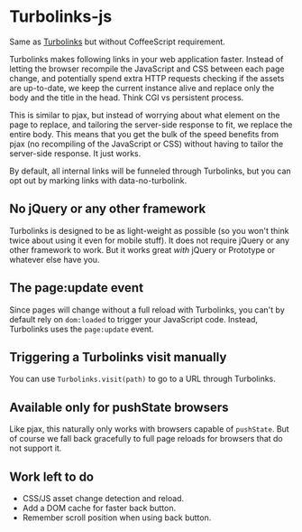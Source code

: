 Turbolinks-js
=============

Same as [Turbolinks](https://github.com/rails/turbolinks) but without CoffeeScript
requirement.

Turbolinks makes following links in your web application faster. Instead of
letting the browser recompile the JavaScript and CSS between each page change,
and potentially spend extra HTTP requests checking if the assets are up-to-date,
we keep the current instance alive and replace only the body and the title in the
head. Think CGI vs persistent process.

This is similar to pjax, but instead of worrying about what element on the page to
replace, and tailoring the server-side response to fit, we replace the entire body.
This means that you get the bulk of the speed benefits from pjax (no recompiling of
the JavaScript or CSS) without having to tailor the server-side response. It just
works.

By default, all internal links will be funneled through Turbolinks, but you can opt
out by marking links with data-no-turbolink.

No jQuery or any other framework
--------------------------------

Turbolinks is designed to be as light-weight as possible (so you won't think twice about using it even for mobile stuff). It does not require jQuery or any other framework to work.
But it works great _with_ jQuery or Prototype or whatever else have you.

The page:update event
---------------------

Since pages will change without a full reload with Turbolinks, you can't by default
rely on `dom:loaded` to trigger your JavaScript code. Instead, Turbolinks uses the
`page:update` event.

Triggering a Turbolinks visit manually
---------------------------------------

You can use `Turbolinks.visit(path)` to go to a URL through Turbolinks.

Available only for pushState browsers
-------------------------------------

Like pjax, this naturally only works with browsers capable of `pushState`. But of
course we fall back gracefully to full page reloads for browsers that do not support
it.

Work left to do
---------------

* CSS/JS asset change detection and reload.
* Add a DOM cache for faster back button.
* Remember scroll position when using back button.
